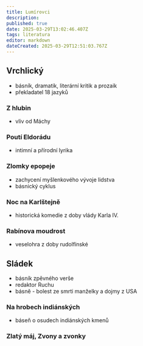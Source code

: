 ```yaml
---
title: Lumírovci
description: 
published: true
date: 2025-03-29T13:02:46.407Z
tags: literatura
editor: markdown
dateCreated: 2025-03-29T12:51:03.767Z
---
```


## Vrchlický
- básník, dramatik, literární kritik a prozaik
- překladatel 18 jazyků

### Z hlubin
- vliv od Máchy

### Poutí Eldorádu
- intimní a přírodní lyrika

### Zlomky epopeje
- zachycení myšlenkového vývoje lidstva
- básnický cyklus

### Noc na Karlštejně
- historická komedie z doby vlády Karla IV.

### Rabínova moudrost
- veselohra z doby rudolfínské

## Sládek
- básník zpěvného verše
- redaktor Ruchu
- básně - bolest ze smrti manželky a dojmy z USA

### Na hrobech indiánských
- báseň o osudech indiánských kmenů 

### Zlatý máj, Zvony a zvonky